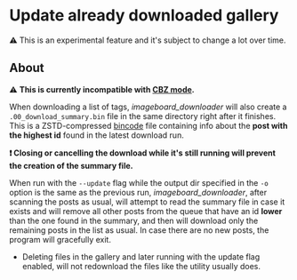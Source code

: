 # Update already downloaded gallery

⚠ This is an experimental feature and it's subject to change a lot over time.

## About

⚠ **This is currently incompatible with [CBZ mode](CBZ.md).**

When downloading a list of tags, *imageboard_downloader* will also create a `.00_download_summary.bin` file in the same directory right after it finishes. This is a ZSTD-compressed [bincode](https://github.com/bincode-org/bincode) file containing info about the **post with the highest id** found in the latest download run.

**❗ Closing or cancelling the download while it's still running will prevent the creation of the summary file.**

When run with the `--update` flag while the output dir specified in the `-o` option is the same as the previous run, *imageboard_downloader*, after scanning the posts as usual, will attempt to read the summary file in case it exists and will remove all other posts from the queue that have an id **lower** than the one found in the summary, and then will download only the remaining posts in the list as usual. In case there are no new posts, the program will gracefully exit.

- Deleting files in the gallery and later running with the update flag enabled, will not redownload the files like the utility usually does.
